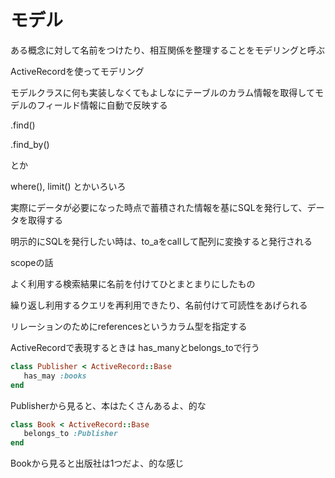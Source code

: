 # モデル

ある概念に対して名前をつけたり、相互関係を整理することをモデリングと呼ぶ

ActiveRecordを使ってモデリング

モデルクラスに何も実装しなくてもよしなにテーブルのカラム情報を取得してモデルのフィールド情報に自動で反映する

.find()

.find_by()

とか

where(), limit() とかいろいろ

実際にデータが必要になった時点で蓄積された情報を基にSQLを発行して、データを取得する

明示的にSQLを発行したい時は、to_aをcallして配列に変換すると発行される

scopeの話

よく利用する検索結果に名前を付けてひとまとまりにしたもの

繰り返し利用するクエリを再利用できたり、名前付けて可読性をあげられる

リレーションのためにreferencesというカラム型を指定する

ActiveRecordで表現するときは has_manyとbelongs_toで行う

```ruby
class Publisher < ActiveRecord::Base
   has_may :books
end
```

Publisherから見ると、本はたくさんあるよ、的な

```ruby
class Book < ActiveRecord::Base
   belongs_to :Publisher
end
```

Bookから見ると出版社は1つだよ、的な感じ


